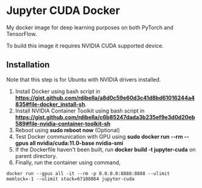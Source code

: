# Jupyter CUDA Docker

My docker image for deep learning purposes on both PyTorch and TensorFlow.

To build this image it requires NVIDIA CUDA supported device.

## Installation

Note that this step is for Ubuntu with NVIDIA drivers installed.

1. Install Docker using bash script in **https://gist.github.com/rdibella/a8d0c59e60d3c41d8bd61016244a4835#file-docker_install-sh**.
2. Install NVIDIA Container Toolkit using bash script in **https://gist.github.com/rdibella/c6b85247dada3b235ef9e3d0d20eb589#file-nvidia-container-toolkit-sh**
3. Reboot using **sudo reboot now** (Optional)
4. Test Docker communication with GPU using **sudo docker run --rm --gpus all nvidia/cuda:11.0-base nvidia-smi**
5. If the Dockerfile haven't been built, run **docker build -t jupyter-cuda** on parent directory.
6. Finally, run the container using command,
```
docker run --gpus all -it --rm -p 0.0.0.0:8888:8888 --ulimit memlock=-1 --ulimit stack=67108864 jupyter-cuda
```
